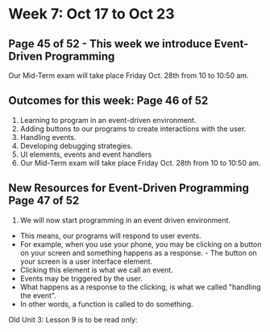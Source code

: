 # Week 7: Oct 17 to Oct 23  
## Page 45 of 52  - This week we introduce Event-Driven Programming

Our Mid-Term exam will take place Friday Oct. 28th from 10 to 10:50 am.

## Outcomes for this week: Page 46 of 52  


1.  Learning to program in an event-driven environment.
2.  Adding buttons to our programs to create interactions with the user.
3.  Handling events.
4.  Developing debugging strategies.
5.  UI elements, events and event handlers
6.  Our Mid-Term exam will take place Friday Oct. 28th from 10 to 10:50 am.

## New Resources for Event-Driven Programming  Page 47 of 52  


1. We will now start programming in an event driven environment.  
- This means, our programs will respond to user events.
- For example, when you use your phone, you may be clicking on a button on your screen and something happens as a response.  - The button on your screen is a user interface element.  
- Clicking this element is what we call an event.  
- Events may be triggered by the user.  
- What happens as a response to the  clicking, is what we called "handling the event".  
- In other words, a function is called to do something.

Old Unit 3: Lesson 9 is to be read only:
